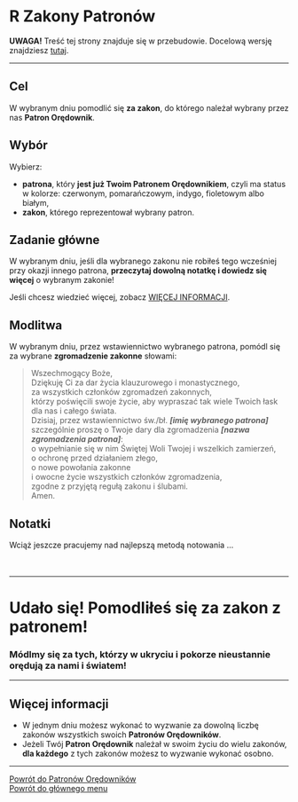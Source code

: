 # <span class="status status-list"><span class="status status-list">R</span> Zakony Patronów</span>
**UWAGA!** Treść tej strony znajduje się w przebudowie. Docelową wersję znajdziesz [tutaj](nowy_index.md).

---
## Cel
W <span class="selected-day-info">wybranym dniu</span> pomodlić się **za zakon**, do którego należał wybrany przez nas **Patron Orędownik**.
## Wybór
Wybierz:
- **patrona**, który **jest już Twoim Patronem Orędownikiem**, czyli ma status w kolorze: <span class="status status-red">czerwonym</span>, <span class="status status-orange">pomarańczowym</span>, <span class="status status-indigo">indygo</span>, <span class="status status-violet">fioletowym</span> albo <span class="status status-white">białym</span>,
- **zakon**, którego reprezentował wybrany patron.
## Zadanie główne
W <span class="selected-day-info">wybranym dniu</span>, jeśli dla wybranego zakonu nie robiłeś tego wcześniej przy okazji innego patrona, **przeczytaj dowolną notatkę i dowiedz się więcej** o wybranym zakonie!

Jeśli chcesz wiedzieć więcej, zobacz [WIĘCEJ INFORMACJI](#zakony-patronow-wiecej-informacji).
## Modlitwa
W <span class="selected-day-info">wybranym dniu</span>, przez wstawiennictwo wybranego patrona, pomódl się za wybrane **zgromadzenie zakonne** słowami:
> Wszechmogący Boże,  
> Dziękuję Ci za dar życia klauzurowego i monastycznego,  
> za wszystkich członków zgromadzeń zakonnych,  
> którzy poświęcili swoje życie, aby wypraszać tak wiele Twoich łask dla nas i całego świata.  
> Dzisiaj, przez wstawiennictwo św./bł. **_[imię wybranego patrona]_**  
> szczególnie proszę o Twoje dary dla zgromadzenia **_[nazwa zgromadzenia patrona]_**:  
> o wypełnianie się w nim Świętej Woli Twojej i wszelkich zamierzeń,  
> o ochronę przed działaniem złego,  
> o nowe powołania zakonne  
> i owocne życie wszystkich członków zgromadzenia,  
> zgodne z przyjętą regułą zakonu i ślubami.  
> Amen.
## Notatki
Wciąż jeszcze pracujemy nad najlepszą metodą notowania ...
<br />
<br />
<br />

---
# Udało się! Pomodliłeś się za zakon z patronem!
### Módlmy się za tych, którzy w ukryciu i pokorze nieustannie orędują za nami i światem!
---

## <span id="zakony-patronow-wiecej-informacji">Więcej informacji</span>
- W jednym dniu możesz wykonać to wyzwanie za dowolną liczbę zakonów wszystkich swoich **Patronów Orędowników**.
- Jeżeli Twój **Patron Orędownik** należał w swoim życiu do wielu zakonów, **dla każdego** z tych zakonów możesz to wyzwanie wykonać osobno.

---
[Powrót do Patronów Orędowników](patroni_oredownicy_ex.md)  
[Powrót do głównego menu](index_ex.md)
